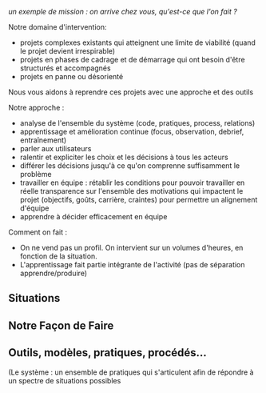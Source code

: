 
*un exemple de mission : on arrive chez vous, qu'est-ce que l'on fait ?*

Notre domaine d'intervention:

- projets complexes existants qui atteignent une limite de viabilité (quand le projet devient irrespirable)
- projets en phases de cadrage et de démarrage qui ont besoin d'être structurés et accompagnés
- projets en panne ou désorienté 

Nous vous aidons à reprendre ces projets avec une approche et des outils

Notre approche :

- analyse de l'ensemble du système (code, pratiques, process, relations)
- apprentissage et amélioration continue (focus, observation, debrief, entraînement)
- parler aux utilisateurs
- ralentir et expliciter les choix et les décisions à tous les acteurs
- différer les décisions jusqu'à ce qu'on comprenne suffisamment le problème
- travailler en équipe : rétablir les conditions pour pouvoir travailler en réelle transparence sur l'ensemble des motivations qui impactent le projet (objectifs, goûts, carrière, craintes) pour permettre un alignement d'équipe
- apprendre à décider efficacement en équipe


Comment on fait :

- On ne vend pas un profil. On intervient sur un volumes d'heures, en fonction de la situation.
- L'apprentissage fait partie intégrante de l'activité (pas de séparation apprendre/produire)


## Situations

## Notre Façon de Faire

## Outils, modèles, pratiques, procédés…

(Le système : un ensemble de pratiques qui s'articulent afin de répondre à un spectre de situations possibles
